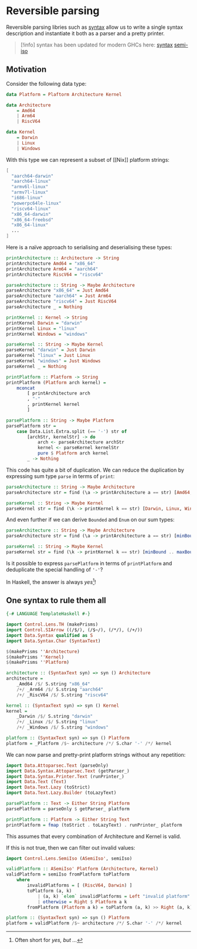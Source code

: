 # Reversible parsing

Reversible parsing libries such as [syntax] allow us to write a single syntax description and instantiate it both as a parser and a pretty printer.

[syntax]: https://hackage.haskell.org/package/syntax

> [!info]
> syntax has been updated for modern GHCs here: [syntax](https://github.com/ners/syntax) [semi-iso](https://github.com/ners/semi-iso)

## Motivation

Consider the following data type:

```haskell
data Platform = Plaftorm Architecture Kernel

data Architecture
    = Amd64
    | Arm64
    | RiscV64

data Kernel
    = Darwin
    | Linux
    | Windows
```

With this type we can represent a subset of [[Nix]] platform strings:

```nix
[
  "aarch64-darwin"
  "aarch64-linux"
  "armv6l-linux"
  "armv7l-linux"
  "i686-linux"
  "powerpc64le-linux"
  "riscv64-linux"
  "x86_64-darwin"
  "x86_64-freebsd"
  "x86_64-linux"
  ...
]
```

Here is a naïve approach to serialising and deserialising these types:

```haskell
printArchitecture :: Architecture -> String
printArchitecture Amd64 = "x86_64"
printArchitecture Arm64 = "aarch64"
printArchitecture RiscV64 = "riscv64"

parseArchitecture :: String -> Maybe Architecture
parseArchitecture "x86_64" = Just Amd64
parseArchitecture "aarch64" = Just Arm64
parseArchitecture "riscv64" = Just RiscV64
parseArchitecture _ = Nothing

printKernel :: Kernel -> String
printKernel Darwin = "darwin"
printKernel Linux = "linux"
printKernel Windows = "windows"

parseKernel :: String -> Maybe Kernel
parseKernel "darwin" = Just Darwin
parseKernel "linux" = Just Linux
parseKernel "windows" = Just Windows
parseKernel _ = Nothing

printPlatform :: Platform -> String
printPlatform (Platform arch kernel) =
    mconcat
        [ printArchitecture arch
        , "-"
        , printKernel kernel
        ]

parsePlatform :: String -> Maybe Platform
parsePlatform str =
    case Data.List.Extra.split (== '-') str of
        [archStr, kernelStr] -> do
            arch <- parseArchitecture archStr
            kernel <- parseKernel kernelStr
            pure $ Platform arch kernel
        _ -> Nothing
```

This code has quite a bit of duplication. We can reduce the duplication by expressing sum type `parse` in terms of `print`:
```haskell
parseArchitecture :: String -> Maybe Architecture
parseArchitecture str = find (\a -> printArchitecture a == str) [Amd64, Arm64, RiscV64]

parseKernel :: String -> Maybe Kernel
parseKernel str = find (\k -> printKernel k == str) [Darwin, Linux, Windows]
```

And even further if we can derive `Bounded` and `Enum` on our sum types:

```haskell
parseArchitecture :: String -> Maybe Architecture
parseArchitecture str = find (\a -> printArchitecture a == str) [minBound .. maxBound]

parseKernel :: String -> Maybe Kernel
parseKernel str = find (\k -> printKernel k == str) [minBound .. maxBound]
```

Is it possible to express `parsePlatform` in terms of `printPlatform` and deduplicate the special handling of `'-'`?

In Haskell, the answer is always *yes*[^1]!

[^1]: Often short for *yes, but ...*

## One syntax to rule them all

```haskell
{-# LANGUAGE TemplateHaskell #-}

import Control.Lens.TH (makePrisms)
import Control.SIArrow ((/$/), (/$~/), (/*/), (/+/))
import Data.Syntax qualified as S
import Data.Syntax.Char (SyntaxText)

$(makePrisms ''Architecture)
$(makePrisms ''Kernel)
$(makePrisms ''Platform)

architecture :: (SyntaxText syn) => syn () Architecture
architecture =
    _Amd64 /$/ S.string "x86_64"
    /+/ _Arm64 /$/ S.string "aarch64"
    /+/ _RiscV64 /$/ S.string "riscv64"

kernel :: (SyntaxText syn) => syn () Kernel
kernel =
    _Darwin /$/ S.string "darwin"
    /+/ _Linux /$/ S.string "linux"
    /+/ _Windows /$/ S.string "windows"

platform :: (SyntaxText syn) => syn () Platform
platform = _Platform /$~ architecture /*/ S.char '-' /*/ kernel
```

We can now parse and pretty-print platform strings without any repetition:

```haskell
import Data.Attoparsec.Text (parseOnly)
import Data.Syntax.Attoparsec.Text (getParser_)
import Data.Syntax.Printer.Text (runPrinter_)
import Data.Text (Text)
import Data.Text.Lazy (toStrict)
import Data.Text.Lazy.Builder (toLazyText)

parsePlatform :: Text -> Either String Platform
parsePlatform = parseOnly $ getParser_ platform

printPlatform :: Platform -> Either String Text
printPlatform = fmap (toStrict . toLazyText) . runPrinter_ platform
```

This assumes that every combination of Architecture and Kernel is valid.

If this is not true, then we can filter out invalid values:

```haskell
import Control.Lens.SemiIso (ASemiIso', semiIso)

validPlatform :: ASemiIso' Platform (Architecture, Kernel)
validPlatform = semiIso fromPlatform toPlatform
    where
        invalidPlatforms = [ (RiscV64, Darwin) ]
        toPlatform (a, k)
            | (a, k) `elem` invalidPlatforms = Left "invalid platform"
            | otherwise = Right $ Platform a k
        fromPlatform (Platform a k) = toPlatform (a, k) >> Right (a, k)

platform :: (SyntaxText syn) => syn () Platform
platform = validPlatform /$~ architecture /*/ S.char '-' /*/ kernel
```
